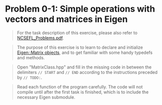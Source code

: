 # Problem 0-1: Simple operations with vectors and matrices in Eigen

> For the task description of this exercise, please also refer to [NCSEFL_Problems.pdf](
https://www.sam.math.ethz.ch/~grsam/NumMeth/HOMEWORK/NCSEFL_Problems.pdf). 

> The purpose of this exercise is to learn to declare and initialize [Eigen::Matrix objects](https://eigen.tuxfamily.org/dox/group__TutorialMatrixClass.html), and to get familiar with some handy typedefs and methods.

> Open "MatrixClass.hpp" and fill in the missing code in between the delimiters `// START` and `// END` according to the instructions preceded by `// TODO:`.

> Read each function of the program carefully. The code will not compile until after the first task is finished, which is to include the necessary Eigen submodule.